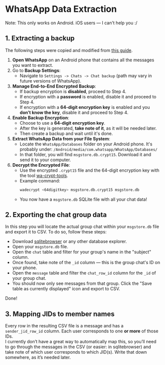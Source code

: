 # WhatsApp Data Extraction
Note: This only works on Android. iOS users — I can't help you :/

## 1. Extracting a backup
The following steps were copied and modified from [this guide](https://gist.github.com/TraceM171/0e6bd8f930cddb5e468e9e6d0460d22a#gistcomment-5667561).

1. **Open WhatsApp** on an Android phone that contains all the messages you want to extract.
2. Go to **Backup Settings**:
   - Navigate to `Settings -> Chats -> Chat backup` (path may vary in future versions of WhatsApp).
3. **Manage End-to-End Encrypted Backup**:
   - If backup encryption is **disabled**, proceed to Step 4.
   - If encryption with a **password** is enabled, disable it and proceed to Step 4.
   - If encryption with a **64-digit encryption key** is enabled and you **don’t know the key**, disable it and proceed to Step 4.
4. **Enable Backup Encryption**:
   - Choose to use a **64-digit encryption key**.
   - After the key is generated, **take note of it**, as it will be needed later.
   - Then create a backup and wait until it's done.
5. **Extract WhatsApp Data from your File System**:
   - Locate the `WhatsApp/Databases` folder on your Android phone. It's probably under:
     `/Android/media/com.whatsapp/WhatsApp/Databases/`
   - In that folder, you will find `msgstore.db.crypt15`. Download it and send it to your computer.
6. **Decrypt the Encrypted File**:
   - Use the encrypted `.crypt15` file and the 64-digit encryption key with the tool [wa-crypt-tools](https://github.com/ElDavoo/wa-crypt-tools).
   - Example command:
     ```bash
     wadecrypt <64digitkey> msgstore.db.crypt15 msgstore.db
     ```
   - You now have a `msgstore.db` SQLite file with all your chat data!

## 2. Exporting the chat group data
In this step you will locate the actual group chat within your `msgstore.db` file and export it to CSV. To do so, follow these steps:
- Download [sqlitebrowser](https://sqlitebrowser.org/) or any other database explorer.
- Open your `msgstore.db` file.
- Open the `chat` table and filter for your group's name in the "subject" column.
- Once found, take note of the `_id` column — this is the group chat's ID on your phone.
- Open the `message` table and filter the `chat_row_id` column for the `_id` of your group chat.
- You should now only see messages from that group. Click the "Save table as currently displayed" icon and export to CSV.

Done!

## 3. Mapping JIDs to member names
Every row in the resulting CSV file is a message and has a `sender_jid_row_id` column. Each user corresponds to one **or more** of those IDs.  
I currently don’t have a great way to automatically map this, so you’ll need to go through the messages in the CSV (or easier: in sqlitebrowser) and take note of which user corresponds to which JID(s). Write that down somewhere, as it’s needed later.
